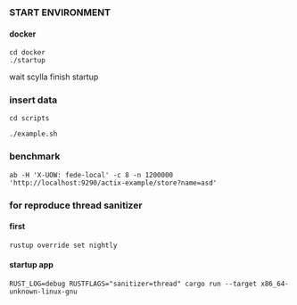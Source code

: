 ### START ENVIRONMENT

#### docker

```
cd docker
./startup
```

wait scylla finish startup

### insert data

```
cd scripts

./example.sh
```

### benchmark

```
ab -H 'X-UOW: fede-local' -c 8 -n 1200000 'http://localhost:9290/actix-example/store?name=asd'
```


### for reproduce thread sanitizer

#### first 

```
rustup override set nightly
```

#### startup app
```
RUST_LOG=debug RUSTFLAGS="sanitizer=thread" cargo run --target x86_64-unknown-linux-gnu
```